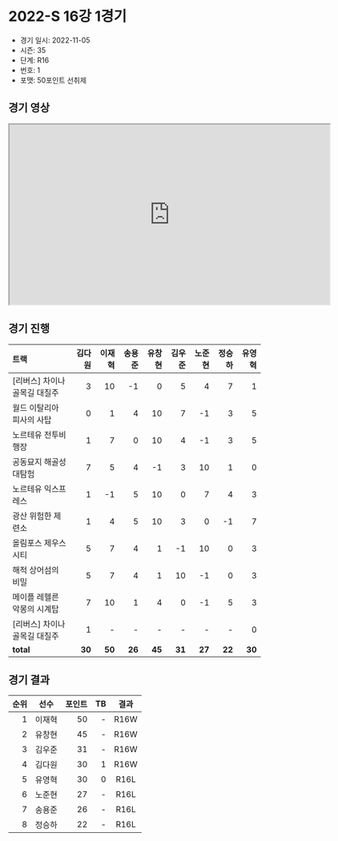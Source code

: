 # 2022-S 16강 1경기

- 경기 일시: 2022-11-05
- 시즌: 35
- 단계: R16
- 번호: 1
- 포맷: 50포인트 선취제





## 경기 영상
<iframe width="640" height="360" allow="fullscreen;"
src="https://www.youtube.com/embed/O4WzWHR9Lx8">
</iframe>

## 경기 진행

| 트랙 | 김다원 | 이재혁 | 송용준 | 유창현 | 김우준 | 노준현 | 정승하 | 유영혁 |
|:---|---:|---:|---:|---:|---:|---:|---:|---:|
| [리버스] 차이나 골목길 대질주 | 3 | 10 | -1 | 0 | 5 | 4 | 7 | 1 |
| 월드 이탈리아 피사의 사탑 | 0 | 1 | 4 | 10 | 7 | -1 | 3 | 5 |
| 노르테유 전투비행장 | 1 | 7 | 0 | 10 | 4 | -1 | 3 | 5 |
| 공동묘지 해골성 대탐험 | 7 | 5 | 4 | -1 | 3 | 10 | 1 | 0 |
| 노르테유 익스프레스 | 1 | -1 | 5 | 10 | 0 | 7 | 4 | 3 |
| 광산 위험한 제련소 | 1 | 4 | 5 | 10 | 3 | 0 | -1 | 7 |
| 올림포스 제우스 시티 | 5 | 7 | 4 | 1 | -1 | 10 | 0 | 3 |
| 해적 상어섬의 비밀 | 5 | 7 | 4 | 1 | 10 | -1 | 0 | 3 |
| 메이플 레헬른 악몽의 시계탑 | 7 | 10 | 1 | 4 | 0 | -1 | 5 | 3 |
| [리버스] 차이나 골목길 대질주 | 1 | - | - | - | - | - | - | 0 |
| __total__ | __30__ | __50__ | __26__ | __45__ | __31__ | __27__ | __22__ | __30__ |




## 경기 결과

| 순위 | 선수 | 포인트 | TB | 결과 |
|---:|:---:|---:|---:|:---:|
| 1 | 이재혁 | 50 | - | R16W |
| 2 | 유창현 | 45 | - | R16W |
| 3 | 김우준 | 31 | - | R16W |
| 4 | 김다원 | 30 | 1 | R16W |
| 5 | 유영혁 | 30 | 0 | R16L |
| 6 | 노준현 | 27 | - | R16L |
| 7 | 송용준 | 26 | - | R16L |
| 8 | 정승하 | 22 | - | R16L |

